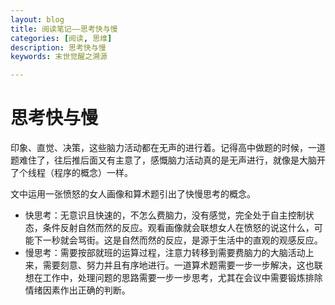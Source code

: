 ```yaml
---
layout: blog
title: 阅读笔记——思考快与慢
categories: [阅读, 思维]
description: 思考快与慢
keywords: 末世觉醒之溯源

---
```


# 思考快与慢

印象、直觉、决策，这些脑力活动都在无声的进行着。记得高中做题的时候，一道题难住了，往后推后面又有主意了，感慨脑力活动真的是无声进行，就像是大脑开了个线程（程序的概念）一样。

文中运用一张愤怒的女人画像和算术题引出了快慢思考的概念。

- 快思考：无意识且快速的，不怎么费脑力，没有感觉，完全处于自主控制状态，条件反射自然而然的反应。观看画像就会联想女人在愤怒的说这什么，可能下一秒就会骂街。这是自然而然的反应，是源于生活中的直观的观感反应。
- 慢思考：需要按部就班的运算过程，注意力转移到需要费脑力的大脑活动上来，需要刻意、努力并且有序地进行。一道算术题需要一步一步解决，这也联想在工作中，处理问题的思路需要一步一步思考，尤其在会议中需要锻炼排除情绪因素作出正确的判断。
